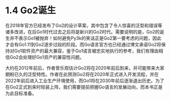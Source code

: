 # 1.4 Go2诞生

在2018年官方已经发布了Go2的设计草案，其中包含了令人惊喜的泛型和错误等诸多改进，在后Go1时代过去之后将是新兴的Go2时代。需要说明的是，Go2的诞生并不表示Go1被抛弃！如何避免Py3k的笑话正是Go2第一要考虑的问题，因此才会有Go1.11到Go2逐步过段的阶段。而Go语言官方也已经通过博文承诺Go2将保持对Go1软件资产的最大兼容，鉴于Go1诺言被忠实地执行的参考，我们有理由相信Go2会处理好Go1资产的兼容性问题。

大约在2012年前后，作者曾乐观估计Go2将在2020年前后到来，并可能带来大家期盼已久的泛型特性。作者在此预测Go2将在2020年正式进入开发流程，并在2022年前后进入工业生产环境使用，而Go1将在2030年前后逐渐退出历史。为了在Go2正式到来时轻装上阵，我们需要提前把握Go语言的发展动向，而本书正是为此目标准备。
